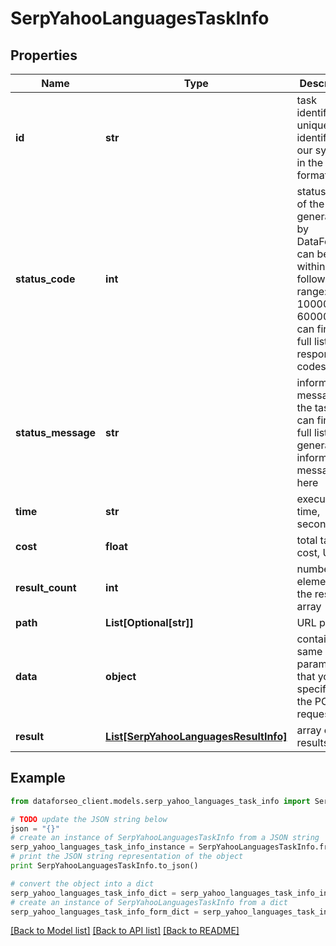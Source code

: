 # SerpYahooLanguagesTaskInfo


## Properties

Name | Type | Description | Notes
------------ | ------------- | ------------- | -------------
**id** | **str** | task identifier unique task identifier in our system in the UUID format | [optional] 
**status_code** | **int** | status code of the task generated by DataForSEO, can be within the following range: 10000-60000 you can find the full list of the response codes here | [optional] 
**status_message** | **str** | informational message of the task you can find the full list of general informational messages here | [optional] 
**time** | **str** | execution time, seconds | [optional] 
**cost** | **float** | total tasks cost, USD | [optional] 
**result_count** | **int** | number of elements in the result array | [optional] 
**path** | **List[Optional[str]]** | URL path | [optional] 
**data** | **object** | contains the same parameters that you specified in the POST request | [optional] 
**result** | [**List[SerpYahooLanguagesResultInfo]**](SerpYahooLanguagesResultInfo.md) | array of results | [optional] 

## Example

```python
from dataforseo_client.models.serp_yahoo_languages_task_info import SerpYahooLanguagesTaskInfo

# TODO update the JSON string below
json = "{}"
# create an instance of SerpYahooLanguagesTaskInfo from a JSON string
serp_yahoo_languages_task_info_instance = SerpYahooLanguagesTaskInfo.from_json(json)
# print the JSON string representation of the object
print SerpYahooLanguagesTaskInfo.to_json()

# convert the object into a dict
serp_yahoo_languages_task_info_dict = serp_yahoo_languages_task_info_instance.to_dict()
# create an instance of SerpYahooLanguagesTaskInfo from a dict
serp_yahoo_languages_task_info_form_dict = serp_yahoo_languages_task_info.from_dict(serp_yahoo_languages_task_info_dict)
```
[[Back to Model list]](../README.md#documentation-for-models) [[Back to API list]](../README.md#documentation-for-api-endpoints) [[Back to README]](../README.md)


